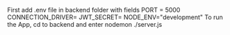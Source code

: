 First add .env file in backend folder with fields
PORT = 5000
CONNECTION_DRIVER=
JWT_SECRET=
NODE_ENV="development"
To run the App, cd to backend and enter nodemon ./server.js
